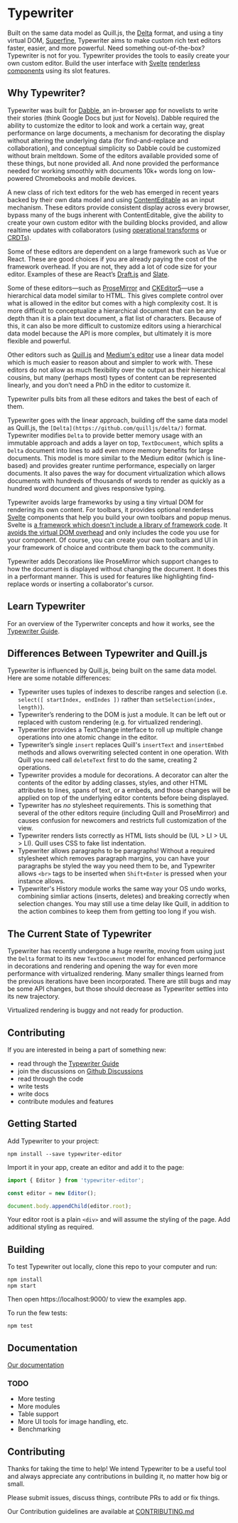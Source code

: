 # Typewriter

Built on the same data model as Quill.js, the [Delta](https://github.com/quilljs/delta/) format, and using a tiny virtual DOM, [Superfine](https://github.com/jorgebucaran/superfine), Typewriter aims to make custom rich text editors faster, easier, and more powerful. Need something out-of-the-box? Typewriter is not for you. Typewriter provides the tools to easily create your own custom editor. Build the user interface with [Svelte](https://svelte.technology/) [renderless components](https://adamwathan.me/renderless-components-in-vuejs/) using its slot features.

## Why Typewriter?

Typewriter was built for [Dabble](https://www.dabblewriter.com/), an in-browser app for novelists to write their stories (think Google Docs but just for Novels). Dabble required the ability to customize the editor to look and work a certain way, great performance on large documents, a mechanism for decorating the display without altering the underlying data (for find-and-replace and collaboration), and conceptual simplicity so Dabble could be customized without brain meltdown. Some of the editors available provided some of these things, but none provided all. And none provided the performance needed for working smoothly with documents 10k+ words long on low-powered Chromebooks and mobile devices.

A new class of rich text editors for the web has emerged in recent years backed by their own data model and using [ContentEditable](https://developer.mozilla.org/en-US/docs/Web/HTML/Global_attributes/contenteditable) as an input mechanism. These editors provide consistent display across every browser, bypass many of the bugs inherent with ContentEditable, give the ability to create your own custom editor with the building blocks provided, and allow realtime updates with collaborators (using [operational transforms](https://en.wikipedia.org/wiki/Operational_transformation) or [CRDTs](https://en.wikipedia.org/wiki/Conflict-free_replicated_data_type)).

Some of these editors are dependent on a large framework such as Vue or React. These are good choices if you are already paying the cost of the framework overhead. If you are not, they add a lot of code size for your editor. Examples of these are React’s [Draft.js](https://draftjs.org/) and [Slate](http://slatejs.org/).

Some of these editors—such as [ProseMirror](http://prosemirror.net/) and [CKEditor5](https://ckeditor.com/ckeditor-5-framework/)—use a hierarchical data model similar to HTML. This gives complete control over what is allowed in the editor but comes with a high complexity cost. It is more difficult to conceptualize a hierarchical document that can be any depth than it is a plain text document, a flat list of characters. Because of this, it can also be more difficult to customize editors using a hierarchical data model because the API is more complex, but ultimately it is more flexible and powerful.

Other editors such as [Quill.js](https://quilljs.com/) and [Medium's editor](https://medium.engineering/why-contenteditable-is-terrible-122d8a40e480) use a linear data model which is much easier to reason about and simpler to work with. These editors do not allow as much flexibility over the output as their hierarchical cousins, but many (perhaps most) types of content can be represented linearly, and you don’t need a PhD in the editor to customize it.

Typewriter pulls bits from all these editors and takes the best of each of them.

Typewriter goes with the linear approach, building off the same data model as Quill.js, the `[Delta](https://github.com/quilljs/delta/)` format. Typewriter modifies `Delta` to provide better memory usage with an immutable approach and adds a layer on top, `TextDocument`, which splits a `Delta` document into lines to add even more memory benefits for large documents. This model is more similar to the Medium editor (which is line-based) and provides greater runtime performance, especially on larger documents. It also paves the way for document virtualization which allows documents with hundreds of thousands of words to render as quickly as a hundred word document and gives responsive typing.

Typewriter avoids large frameworks by using a tiny virtual DOM for rendering its own content. For toolbars, it provides optional renderless [Svelte](https://svelte.dev/) components that help you build your own toolbars and popup menus. Svelte is [a framework which doesn't include a library of framework code](https://svelte.dev/blog/frameworks-without-the-framework). It [avoids the virtual DOM overhead](https://svelte.dev/blog/virtual-dom-is-pure-overhead) and only includes the code you use for your component. Of course, you can create your own toolbars and UI in your framework of choice and contribute them back to the community.

Typewriter adds Decorations like ProseMirror which support changes to how the document is displayed without changing the document. It does this in a performant manner. This is used for features like highlighting find-replace words or inserting a collaborator's cursor.

## Learn Typewriter

For an overview of the Typerwriter concepts and how it works, see the [Typewriter Guide](docs/guide.md).

## Differences Between Typewriter and Quill.js

Typewriter is influenced by Quill.js, being built on the same data model. Here are some notable differences:

* Typewriter uses tuples of indexes to describe ranges and selection (i.e. `select([ startIndex, endIndes ])` rather than `setSelection(index, length)`).
* Typewriter’s rendering to the DOM is just a module. It can be left out or replaced with custom rendering (e.g. for virtualized rendering).
* Typewriter provides a TextChange interface to roll up multiple change operations into one atomic change in the editor.
* Typewriter’s single `insert` replaces Quill's `insertText` and `insertEmbed` methods and allows overwriting selected content in one operation. With Quill you need call `deleteText` first to do the same, creating 2 operations.
* Typewriter provides a module for decorations. A decorator can alter the contents of the editor by adding classes, styles, and other HTML attributes to lines, spans of text, or a embeds, and those changes will be applied on top of the underlying editor contents before being displayed.
* Typewriter has _no_ stylesheet requirements. This is something that several of the other editors require (including Quill and ProseMirror) and causes confusion for newcomers and restricts full customization of the view.
* Typewriter renders lists correctly as HTML lists should be (UL > LI > UL > LI). Quill uses CSS to fake list indentation.
* Typewriter allows paragraphs to be paragraphs! Without a required stylesheet which removes paragraph margins, you can have your paragraphs be styled the way you need them to be, and Typewriter allows `<br>` tags to be inserted when `Shift+Enter` is pressed when your instance allows.
* Typewriter's History module works the same way your OS undo works, combining simliar actions (inserts, deletes) and breaking correctly when selection changes. You may still use a time delay like Quill, in addition to the action combines to keep them from getting too long if you wish.

## The Current State of Typewriter

Typewriter has recently undergone a huge rewrite, moving from using just the `Delta` format to its new `TextDocument` model for enhanced performance in decorations and rendering and opening the way for even more performance with virtualized rendering. Many smaller things learned from the previous iterations have been incorporated. There are still bugs and may be some API changes, but those should decrease as Typewriter settles into its new trajectory.

Virtualized rendering is buggy and not ready for production.

## Contributing

If you are interested in being a part of something new:
* read through the [Typewriter Guide](docs/guide.md)
* join the discussions on [Github Discussions](https://github.com/typewriter-editor/typewriter/discussions)
* read through the code
* write tests
* write docs
* contribute modules and features

## Getting Started

Add Typewriter to your project:

```
npm install --save typewriter-editor
```

Import it in your app, create an editor and add it to the page:

```js
import { Editor } from 'typewriter-editor';

const editor = new Editor();

document.body.appendChild(editor.root);
```

Your editor root is a plain `<div>` and will assume the styling of the page. Add additional styling as required.

## Building

To test Typewriter out locally, clone this repo to your computer and run:

```
npm install
npm start
```

Then open https://localhost:9000/ to view the examples app.

To run the few tests:

```
npm test
```

## Documentation

[Our documentation](docs/README.md)

### TODO

* More testing
* More modules
* Table support
* More UI tools for image handling, etc.
* Benchmarking

## Contributing

Thanks for taking the time to help! We intend Typewriter to be a useful tool and always appreciate any contributions in building it, no matter how big or small.

Please submit issues, discuss things, contribute PRs to add or fix things.

Our Contribution guidelines are available at [CONTRIBUTING.md](CONTRIBUTING.md)
